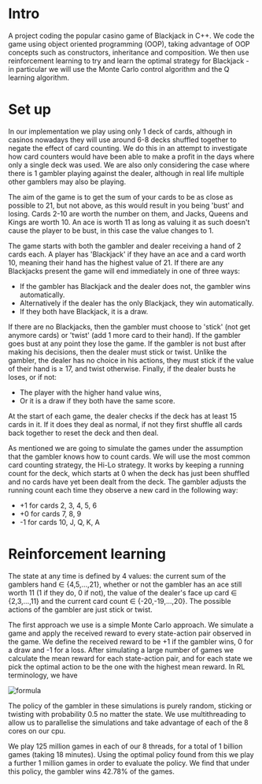 # Intro

A project coding the popular casino game of Blackjack in C++. We code the game using object oriented programming (OOP), taking advantage of OOP concepts such as constructors, inheritance and composition. We then use reinforcement learning to try and learn the optimal strategy for Blackjack - in particular we will use the Monte Carlo control algorithm and the Q learning algorithm. 

# Set up 

In our implementation we play using only 1 deck of cards, although in casinos nowadays they will use around 6-8 decks shuffled together to negate the effect of card counting. We do this in an attempt to investigate how card counters would have been able to make a profit in the days where only a single deck was used. We are also only considering the case where there is 1 gambler playing against the dealer, although in real life multiple other gamblers may also be playing. 

The aim of the game is to get the sum of your cards to be as close as possible to 21, but not above, as this would result in you being 'bust' and losing. Cards 2-10 are worth the number on them, and Jacks, Queens and Kings are worth 10. An ace is worth 11 as long as valuing it as such doesn't cause the player to be bust, in this case the value changes to 1. 

The game starts with both the gambler and dealer receiving a hand of 2 cards each. A player has 'Blackjack' if they have an ace and a card worth 10, meaning their hand has the highest value of 21. If there are any Blackjacks present the game will end immediately in one of three ways:
* If the gambler has Blackjack and the dealer does not, the gambler wins automatically.
* Alternatively if the dealer has the only Blackjack, they win automatically.
* If they both have Blackjack, it is a draw.

If there are no Blackjacks, then the gambler must choose to 'stick' (not get anymore cards) or 'twist' (add 1 more card to their hand). If the gambler goes bust at any point they lose the game. If the gambler is not bust after making his decisions, then the dealer must stick or twist. Unlike the gambler, the dealer has no choice in his actions, they must stick if the value of their hand is ≥ 17, and twist otherwise. Finally, if the dealer busts he loses, or if not:
* The player with the higher hand value wins,
* Or it is a draw if they both have the same score.

At the start of each game, the dealer checks if the deck has at least 15 cards in it. If it does they deal as normal, if not they first shuffle all cards back together to reset the deck and then deal. 

As mentioned we are going to simulate the games under the assumption that the gambler knows how to count cards. We will use the most common card counting strategy, the Hi-Lo strategy. It works by keeping a running count for the deck, which starts at 0 when the deck has just been shuffled and no cards have yet been dealt from the deck. The gambler adjusts the running count each time they observe a new card in the following way:
* +1 for cards 2, 3, 4, 5, 6
* +0 for cards 7, 8, 9
* -1 for cards 10, J, Q, K, A 
 

# Reinforcement learning
The state at any time is defined by 4 values: the current sum of the gamblers hand ∈ {4,5,...,21}, whether or not the gambler has an ace still worth 11 (1 if they do, 0 if not), the value of the dealer's face up card ∈ {2,3,...,11} and the current card count ∈ {-20,-19,...,20}. The possible actions of the gambler are just stick or twist. 

The first approach we use is a simple Monte Carlo approach. We simulate a game and apply the received reward to every state-action pair observed in the game. We define the received reward to be +1 if the gambler wins, 0 for a draw and -1 for a loss. After simulating a large number of games we calculate the mean reward for each state-action pair, and for each state we pick the optimal action to be the one with the highest mean reward. In RL terminology, we have 

![formula](https://render.githubusercontent.com/render/math?math=\pi(s)=\Large\text{argmax}_{a%20\in%20A}Q(s,a))

The policy of the gambler in these simulations is purely random, sticking or twisting with probability 0.5 no matter the state. We use multithreading to allow us to parallelise the simulations and take advantage of each of the 8 cores on our cpu. 

We play 125 million games in each of our 8 threads, for a total of 1 billion games (taking 18 minutes). Using the optimal policy found from this we play a further 1 million games in order to evaluate the policy. We find that under this policy, the gambler wins 42.78% of the games. 
